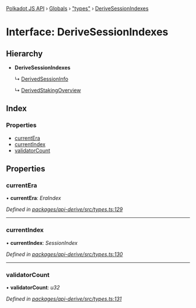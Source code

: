 [Polkadot JS API](../README.md) › [Globals](../globals.md) › ["types"](../modules/_types_.md) › [DeriveSessionIndexes](_types_.derivesessionindexes.md)

# Interface: DeriveSessionIndexes

## Hierarchy

* **DeriveSessionIndexes**

  ↳ [DerivedSessionInfo](_types_.derivedsessioninfo.md)

  ↳ [DerivedStakingOverview](_types_.derivedstakingoverview.md)

## Index

### Properties

* [currentEra](_types_.derivesessionindexes.md#currentera)
* [currentIndex](_types_.derivesessionindexes.md#currentindex)
* [validatorCount](_types_.derivesessionindexes.md#validatorcount)

## Properties

###  currentEra

• **currentEra**: *EraIndex*

*Defined in [packages/api-derive/src/types.ts:129](https://github.com/polkadot-js/api/blob/c4e553ad8/packages/api-derive/src/types.ts#L129)*

___

###  currentIndex

• **currentIndex**: *SessionIndex*

*Defined in [packages/api-derive/src/types.ts:130](https://github.com/polkadot-js/api/blob/c4e553ad8/packages/api-derive/src/types.ts#L130)*

___

###  validatorCount

• **validatorCount**: *u32*

*Defined in [packages/api-derive/src/types.ts:131](https://github.com/polkadot-js/api/blob/c4e553ad8/packages/api-derive/src/types.ts#L131)*
